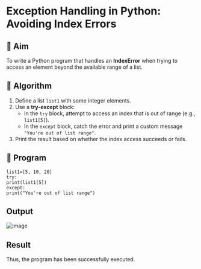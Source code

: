 # Exception Handling in Python: Avoiding Index Errors

## 🎯 Aim
To write a Python program that handles an **IndexError** when trying to access an element beyond the available range of a list.

## 🧠 Algorithm
1. Define a list `list1` with some integer elements.
2. Use a **try-except** block:
   - In the `try` block, attempt to access an index that is out of range (e.g., `list1[5]`).
   - In the `except` block, catch the error and print a custom message `"You're out of list range"`.
3. Print the result based on whether the index access succeeds or fails.

## 🧾 Program
```
list1=[5, 10, 20] 
try: 
print(list1[5]) 
except: 
print("You're out of list range")
```

## Output

![image](https://github.com/user-attachments/assets/fc567ca7-a617-44a5-839e-8da0367a3b44)


## Result

 Thus, the program has been successfully executed.


